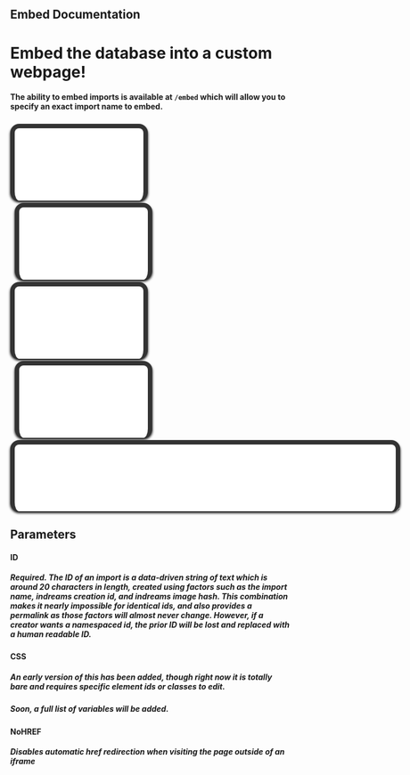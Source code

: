 ## Embed Documentation
# Embed the database into a custom webpage!
#### The ability to embed imports is available at `/embed` which will allow you to specify an exact import name to embed.
<style>iframe.userdbembed {margin-top:4px;border:none;width:calc(50% - 21px);aspect-ratio: 16/9;box-shadow:black 0px 3px 4px 0px;border-radius: 16px;padding: 8px 8px 0;background: #333;display:inline-block}iframe.userdbembed:nth-child(even){margin-left:8px}</style>
<div>
  <iframe src="/embed?id=52e127b448c370023acc23acc&amp;css=a.global-post-label%7Bbackground:%23333!important%7D.plyr--audio%20.plyr__controls%7Bpadding:8px!important%7D" class="userdbembed"></iframe>
  <iframe src="/embed?id=1bfd0a2f5b25830d16f0d16f0&amp;css=a.global-post-label%7Bbackground:%23333!important%7D.plyr--audio%20.plyr__controls%7Bpadding:8px!important%7D" class="userdbembed"></iframe>
  <iframe src="/embed?id=3ef95435136b920a0704a0704&amp;css=a.global-post-label%7Bbackground:%23333!important%7D.plyr--audio%20.plyr__controls%7Bpadding:8px!important%7D" class="userdbembed"></iframe>
  <iframe src="/embed?id=e2f650b8e03ac00cb871cb871&amp;css=a.global-post-label%7Bbackground:%23333!important%7D.plyr--audio%20.plyr__controls%7Bpadding:8px!important%7D" class="userdbembed"></iframe>
  <iframe src="/embed?id=a193daf79da1c80421af421af&amp;css=a.global-post-label%7Bbackground:%23333!important%7D.plyr--audio%20.plyr__controls%7Bpadding:8px!important%7D" class="userdbembed" style="resize: both;width: 684px;max-width: 684px;min-width: 300px;height: 120px;max-height: 684px;min-height: 72px;"></iframe></div>

## Parameters
#### ID
##### Required. The ID of an import is a data-driven string of text which is around 20 characters in length, created using factors such as the import name, indreams creation id, and indreams image hash. This combination makes it nearly impossible for identical ids, and also provides a permalink as those factors will almost never change. However, if a creator wants a namespaced id, the prior ID will be lost and replaced with a human readable ID.
#### CSS
##### An early version of this has been added, though right now it is totally bare and requires specific element ids or classes to edit.
##### Soon, a full list of variables will be added.
#### NoHREF
##### Disables automatic href redirection when visiting the page outside of an iframe
